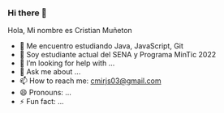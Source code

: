 ### Hi there 👋

Hola, Mi nombre es Cristian Muñeton

- 🌱 Me encuentro estudiando Java, JavaScript, Git
- 👯 Soy estudiante actual del SENA y Programa MinTic 2022
- 🤔 I’m looking for help with ...
- 💬 Ask me about ...
- 📫 How to reach me: cmirjs03@gmail.com
- 😄 Pronouns: ...
- ⚡ Fun fact: ...


